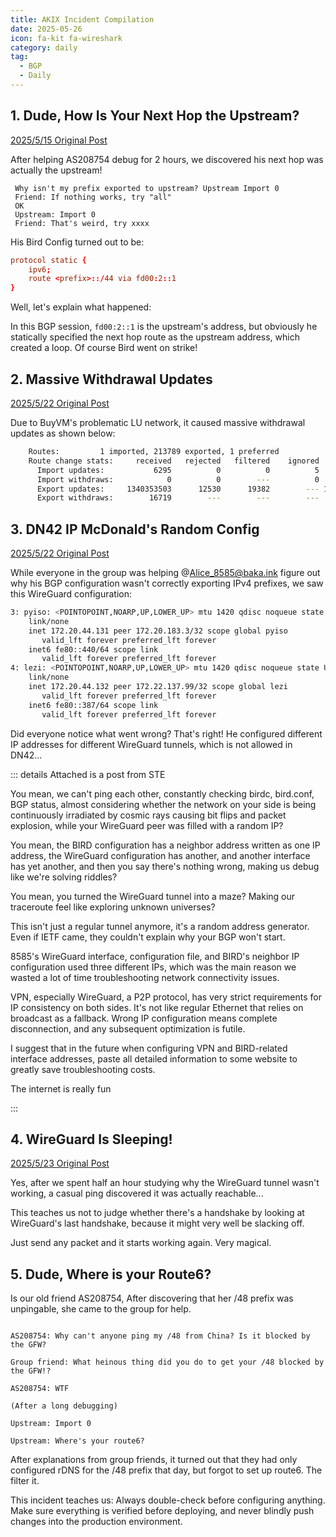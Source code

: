 ```yaml
---
title: AKIX Incident Compilation
date: 2025-05-26
icon: fa-kit fa-wireshark
category: daily
tag:
  - BGP
  - Daily
---
```


## 1. Dude, How Is Your Next Hop the Upstream?

[2025/5/15 Original Post](https://pysio.blog/notes/a7u2jlwwrd490031)

After helping AS208754 debug for 2 hours, we discovered his next hop was actually the upstream!

```text
 Why isn't my prefix exported to upstream? Upstream Import 0
 Friend: If nothing works, try "all"
 OK
 Upstream: Import 0
 Friend: That's weird, try xxxx
```

His Bird Config turned out to be:

```conf
protocol static {
    ipv6;
    route <prefix>::/44 via fd00:2::1
}
```

Well, let's explain what happened:

In this BGP session, `fd00:2::1` is the upstream's address, but obviously he statically specified the next hop route as the upstream address, which created a loop. Of course Bird went on strike!

## 2. Massive Withdrawal Updates

[2025/5/22 Original Post](https://pysio.blog/notes/a81vh2qounpi0033) 

Due to BuyVM's problematic LU network, it caused massive withdrawal updates as shown below: 

```bash
    Routes:         1 imported, 213789 exported, 1 preferred
    Route change stats:     received   rejected   filtered    ignored   accepted
      Import updates:           6295          0          0          5       6290
      Import withdraws:            0          0        ---          0       6289
      Export updates:     1340353503      12530      19382        --- 1340321591
      Export withdraws:        16719        ---        ---        ---       9950
```

## 3. DN42 IP McDonald's Random Config

[2025/5/22 Original Post](https://pysio.blog/notes/a8346q5ounpi004y) 

While everyone in the group was helping @Alice_8585@baka.ink figure out why his BGP configuration wasn't correctly exporting IPv4 prefixes, we saw this WireGuard configuration:

```bash
3: pyiso: <POINTOPOINT,NOARP,UP,LOWER_UP> mtu 1420 qdisc noqueue state UNKNOWN group default qlen 1000
    link/none
    inet 172.20.44.131 peer 172.20.183.3/32 scope global pyiso
       valid_lft forever preferred_lft forever
    inet6 fe80::440/64 scope link
       valid_lft forever preferred_lft forever
4: lezi: <POINTOPOINT,NOARP,UP,LOWER_UP> mtu 1420 qdisc noqueue state UNKNOWN group default qlen 1000
    link/none
    inet 172.20.44.132 peer 172.22.137.99/32 scope global lezi
       valid_lft forever preferred_lft forever
    inet6 fe80::387/64 scope link
       valid_lft forever preferred_lft forever
```

Did everyone notice what went wrong? That's right! He configured different IP addresses for different WireGuard tunnels, which is not allowed in DN42...

::: details Attached is a post from STE

You mean, we can't ping each other, constantly checking birdc, bird.conf, BGP status, almost considering whether the network on your side is being continuously irradiated by cosmic rays causing bit flips and packet explosion, while your WireGuard peer was filled with a random IP?

You mean, the BIRD configuration has a neighbor address written as one IP address, the WireGuard configuration has another, and another interface has yet another, and then you say there's nothing wrong, making us debug like we're solving riddles?

You mean, you turned the WireGuard tunnel into a maze? Making our traceroute feel like exploring unknown universes?

This isn't just a regular tunnel anymore, it's a random address generator. Even if IETF came, they couldn't explain why your BGP won't start.

8585's WireGuard interface, configuration file, and BIRD's neighbor IP configuration used three different IPs, which was the main reason we wasted a lot of time troubleshooting network connectivity issues.

VPN, especially WireGuard, a P2P protocol, has very strict requirements for IP consistency on both sides. It's not like regular Ethernet that relies on broadcast as a fallback. Wrong IP configuration means complete disconnection, and any subsequent optimization is futile.

I suggest that in the future when configuring VPN and BIRD-related interface addresses, paste all detailed information to some website to greatly save troubleshooting costs.

The internet is really fun

:::

## 4. WireGuard Is Sleeping!

[2025/5/23 Original Post](https://pysio.blog/notes/a839ueoounpi005f)

Yes, after we spent half an hour studying why the WireGuard tunnel wasn't working, a casual ping discovered it was actually reachable...

This teaches us not to judge whether there's a handshake by looking at WireGuard's last handshake, because it might very well be slacking off.

Just send any packet and it starts working again. Very magical.

## 5. Dude, Where is your Route6?

Is our old friend AS208754, After discovering that her /48 prefix was unpingable, she came to the group for help.

```text

AS208754: Why can't anyone ping my /48 from China? Is it blocked by the GFW?

Group friend: What heinous thing did you do to get your /48 blocked by the GFW!?

AS208754: WTF

(After a long debugging)

Upstream: Import 0

Upstream: Where's your route6?

```

After explanations from group friends, it turned out that they had only configured rDNS for the /48 prefix that day, but forgot to set up route6. The filter it.

This incident teaches us: Always double-check before configuring anything. Make sure everything is verified before deploying, and never blindly push changes into the production environment.
